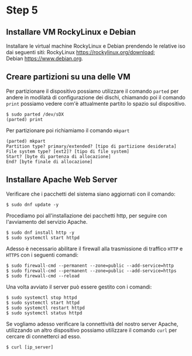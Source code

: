 # Step 5

## Installare VM RockyLinux e Debian

Installare le virtual machine RockyLinux e Debian prendendo le relative iso dai seguenti siti:
RockyLinux https://rockylinux.org/download;      
Debian https://www.debian.org.     

##  Creare partizioni su una delle VM

Per partizionare il dispositivo possiamo utilizzare il comando `parted` per andere in modilatà di 
configurazione dei dischi, chiamando poi il comando `print` possiamo vedere com'è attualmente partito 
lo spazio sul dispositivo.
```
$ sudo parted /dev/sDX
(parted) print
```

Per partizionare poi richiamiamo il comando `mkpart`
```
(parted) mkpart
Partition type? primary/extended? [tipo di partizione desiderata]
File system type? [ext2]? [tipo di file system]
Start? [byte di partenza di allocazione]
End? [byte finale di allocazione]
```

## Installare Apache Web Server

Verificare che i pacchetti del sistema siano aggiornati con il comando:
```
$ sudo dnf update -y
```

Procediamo poi all'installazione dei pacchetti http, per seguire con l'avviamento del servizio Apache.
```
$ sudo dnf install http -y
$ sudo systemctl start httpd
```

Adesso è necessario abilitare il firewall alla trasmissione di traffico `HTTP` e `HTTPS` con i seguenti 
comandi:
```
$ sudo firewall-cmd --permanent --zone=public --add-service=http
$ sudo firewall-cmd --permanent --zone=public --add-service=https
$ sudo firewall-cmd --reload
```
Una volta avviato il server può essere gestito con i comandi:
```
$ sudo systemctl stop httpd
$ sudo systemctl start httpd
$ sudo systemctl restart httpd
$ sudo systemctl status httpd
```

Se vogliamo adesso verificare la connettività del nostro server Apache, utilizzando un altro dispositivo 
possiamo utilizzare il comando `curl` per cercare di connetterci ad esso.
```
$ curl [ip_server]
```
